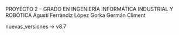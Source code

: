 PROYECTO 2 – GRADO EN INGENIERÍA INFORMÁTICA INDUSTRIAL Y ROBÓTICA
Agustí Ferràndiz López
Gorka Germán Climent

nuevas_versiones → v8.7
